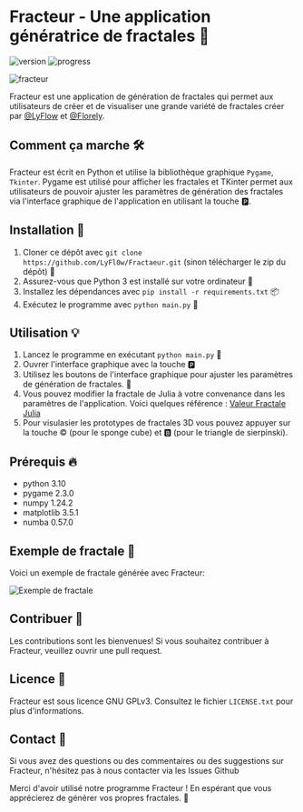 # Fracteur - Une application génératrice de fractales 🌟

![version](https://img.shields.io/badge/version-1.1.1-blue.svg)
![progress](https://img.shields.io/badge/Progress-90%25-green)

![fracteur](https://user-images.githubusercontent.com/91786781/234685748-74331527-fdaa-41e1-9723-ebc3b0bcbb21.png)

Fracteur est une application de génération de fractales qui permet aux utilisateurs de créer et de visualiser une grande variété de fractales créer par [@LyFlow](https://github.com/LyFl0w) et [@Florely](https://github.com/Fl0rely).

## Comment ça marche 🛠️

Fracteur est écrit en Python et utilise la bibliothèque graphique `Pygame`, `Tkinter`.
Pygame est utilisé pour afficher les fractales et TKinter permet aux utilisateurs de pouvoir ajuster les paramètres de génération des fractales via l'interface graphique de l'application en utilisant la touche 🅿️.

## Installation 🚀

1. Cloner ce dépôt avec `git clone https://github.com/LyFl0w/Fractaeur.git` (sinon télécharger le zip du dépôt) 🧬
2. Assurez-vous que Python 3 est installé sur votre ordinateur 🐍
3. Installez les dépendances avec `pip install -r requirements.txt` 📦
4. Exécutez le programme avec `python main.py` 🚀

## Utilisation 💡

1. Lancez le programme en exécutant `python main.py` 🚀
2. Ouvrer l'interface graphique avec la touche 🅿️
3. Utilisez les boutons de l'interface graphique pour ajuster les paramètres de génération de fractales. 🔧
4. Vous pouvez modifier la fractale de Julia à votre convenance dans les paramètres de l'application. Voici quelques référence : [Valeur Fractale Julia](https://fr.wikipedia.org/wiki/Ensemble_de_Julia#Images)
5. Pour visulasier les prototypes de fractales 3D vous pouvez appuyer sur la touche ©️  (pour le sponge cube) et 🅱️ (pour le triangle de sierpinski).

## Prérequis 🔥

- python 3.10
- pygame 2.3.0
- numpy 1.24.2
- matplotlib 3.5.1
- numba 0.57.0

## Exemple de fractale 🌅

Voici un exemple de fractale générée avec Fracteur:

![Exemple de fractale](https://github.com/LyFl0w/Fractale/blob/main/example.png)

## Contribuer 🤝

Les contributions sont les bienvenues! Si vous souhaitez contribuer à Fracteur, veuillez ouvrir une pull request.

## Licence 📜

Fracteur est sous licence GNU GPLv3. Consultez le fichier `LICENSE.txt` pour plus d'informations.

## Contact 📧

Si vous avez des questions ou des commentaires ou des suggestions sur Fracteur, n'hésitez pas à nous contacter via les Issues Github

Merci d'avoir utilisé notre programme Fracteur ! En espérant que vous apprécierez de générer vos propres fractales. 🙏
